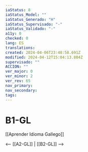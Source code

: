 ```yaml
---
iaStatus: 8
iaStatus_Model: ""
iaStatus_Generado: "H"
iaStatus_Supervisado: "-"
iaStatus_Validado: "-"
a11y: 0
checked: 0
lang: ES
translations: 
created: 2024-04-06T23:48:58.691Z
modified: 2024-04-12T15:04:13.804Z
supervisado: ""
ACCION: ""
ver_major: 0
ver_minor: 2
ver_rev: 65
nav_primary: 
nav_secondary: 
tags:
---
```

# B1-GL

[[Aprender Idioma Gallego]]

<-- [[A2-GL]] | [[B2-GL]] -->